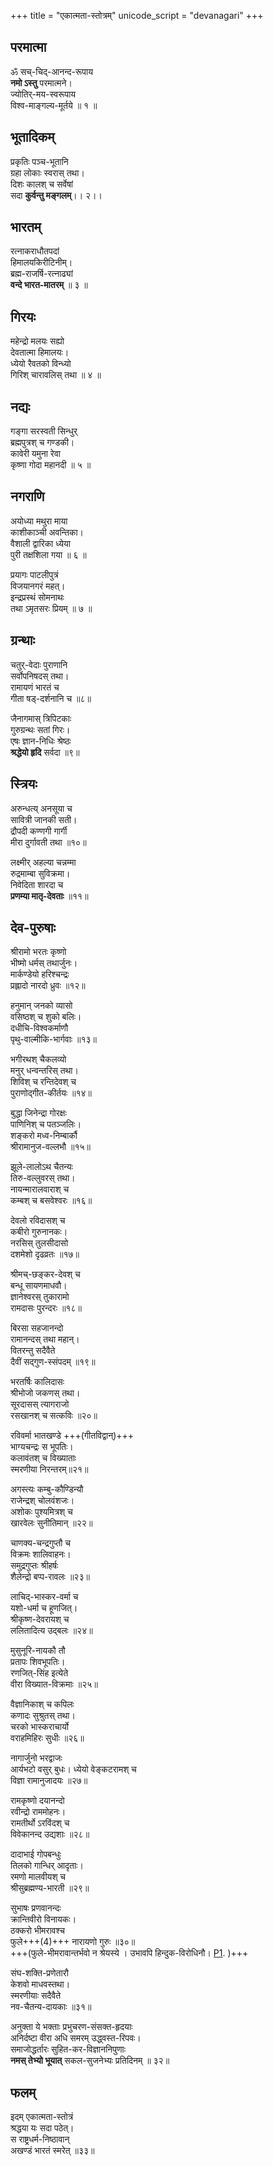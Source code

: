 +++
title = "एकात्मता-स्तोत्रम्"
unicode_script = "devanagari"
+++

## परमात्मा
ॐ सच्-चिद्-आनन्द-रूपाय  
**नमो ऽस्तु** परमात्मने।  
ज्योतिर्-मय-स्वरूपाय  
विश्व-माङ्गल्य-मूर्तये ॥ १ ॥

## भूतादिकम्
प्रकृतिः पञ्च-भूतानि  
ग्रहा लोकाः स्वरास् तथा।  
दिशः कालश् च सर्वेषां  
सदा **कुर्वन्तु मङ्गलम्**।। २।।

## भारतम्
रत्नाकराधौतपदां  
हिमालयकिरीटिनीम्।  
ब्रह्म-राजर्षि-रत्नाढ्यां  
**वन्दे भारत-मातरम्** ॥ ३ ॥

## गिरयः
महेन्द्रो मलयः सह्यो  
देवतात्मा हिमालयः।  
ध्येयो रैवतको विन्ध्यो  
गिरिश् चारावलिस् तथा ॥ ४ ॥

## नद्यः
गङ्गा सरस्वती सिन्धुर्  
ब्रह्मपुत्रश् च गण्डकी।  
कावेरी यमुना रेवा  
कृष्णा गोदा महानदी ॥ ५ ॥

## नगराणि
अयोध्या मथुरा माया  
काशीकाञ्ची अवन्तिका।  
वैशाली द्वारिका ध्येया  
पुरी तक्षशिला गया ॥ ६ ॥

प्रयागः पाटलीपुत्रं  
विजयानगरं महत्।  
इन्द्रप्रस्थं सोमनाथः  
तथा ऽमृतसरः प्रियम् ॥ ७ ॥

## ग्रन्थाः
चतुर्-वेदाः पुराणानि  
सर्वोपनिषदस् तथा।  
रामायणं भारतं च  
गीता षड्-दर्शनानि च ॥८॥

जैनागमास् त्रिपिटकाः  
गुरुग्रन्थः सतां गिरः।  
एषः ज्ञान-निधिः श्रेष्ठः  
**श्रद्धेयो हृदि** सर्वदा ॥९॥

## स्त्रियः
अरुन्धत्य् अनसूया च  
सावित्री जानकी सती।  
द्रौपदी कण्णगी गार्गी  
मीरा दुर्गावती तथा ॥१०॥

लक्ष्मीर् अहल्या चन्नम्मा  
रुद्रमाम्बा सुविक्रमा।  
निवेदिता शारदा च  
**प्रणम्या मातृ-देवताः** ॥११॥

## देव-पुरुषाः
श्रीरामो भरतः कृष्णो  
भीष्मो धर्मस् तथार्जुनः।  
मार्कण्डेयो हरिश्चन्द्रः  
प्रह्लादो नारदो ध्रुवः ॥१२॥

हनुमान्‌ जनको व्यासो  
वसिष्ठश् च शुको बलिः।  
दधीचि-विश्वकर्माणौ  
पृथु-वाल्मीकि-भार्गवाः ॥१३॥

भगीरथश् चैकलव्यो  
मनुर् धन्वन्तरिस् तथा।  
शिविश् च रन्तिदेवश् च  
पुराणोद्गीत-कीर्तयः ॥१४॥

बुद्धा जिनेन्द्रा गोरक्षः  
पाणिनिश् च पतञ्जलिः।  
शङ्करो मध्व-निम्बार्कौ  
श्रीरामानुज-वल्लभौ ॥१५॥

झूले-लालोऽथ चैतन्यः  
तिरु-वल्लुवरस् तथा।  
नायन्मारालवाराश् च  
कम्बश् च बसवेश्वरः ॥१६॥

देवलो रविदासश् च  
कबीरो गुरुनानकः।  
नरसिस् तुलसीदासो  
दशमेशो दृढव्रतः ॥१७॥

श्रीमच्-छङ्कर-देवश् च  
बन्धू सायणमाधवौ।  
ज्ञानेश्वरस् तुकारामो  
रामदासः पुरन्दरः ॥१८॥

बिरसा सहजानन्दो  
रामानन्दस् तथा महान्‌।  
वितरन्तु सदैवैते  
दैवीं सद्गुण-स्संपदम्‌ ॥१९॥

भरतर्षिः कालिदासः  
श्रीभोजो जकणस् तथा।  
सूरदासस् त्यागराजो  
रसखानश् च सत्कविः ॥२०॥

रविवर्मा भातखण्डे +++(गीतविद्वान्)+++  
भाग्यचन्द्रः स भूपतिः।  
कलावंतश् च विख्याताः  
स्मरणीया निरन्तरम्‌॥२१॥

अगस्त्यः कम्बु-कौण्डिन्यौ  
राजेन्द्रश् चोलवंशजः।  
अशोकः पुश्यमित्रश् च  
खारवेलः सुनीतिमान्‌ ॥२२॥

चाणक्य-चन्द्रगुप्तौ च  
विक्रमः शालिवाहनः।  
समुद्रगुप्तः श्रीहर्षः  
शैलेन्द्रो बप्प-रावलः ॥२३॥

लाचिद्-भास्कर-वर्मा च  
यशो-धर्मा च हूणजित्‌।  
श्रीकृष्ण-देवरायश् च  
ललितादित्य उद्बलः ॥२४॥

मुसुनूरि-नायकौ तौ  
प्रतापः शिवभूपतिः।  
रणजित्-सिंह इत्येते  
वीरा विख्यात-विक्रमाः ॥२५॥

वैज्ञानिकाश् च कपिलः  
कणादः सुश्रुतस् तथा।  
चरको भास्कराचार्यो  
वराहमिहिरः सुधीः ॥२६॥

नागार्जुनो भरद्वाजः  
आर्यभटो वसुर् बुधः।
ध्येयो वेङ्कटरामश् च  
विज्ञा रामानुजादयः ॥२७॥

रामकृष्णो दयानन्दो  
रवीन्द्रो राममोहनः।  
रामतीर्थो ऽरविंदश् च  
विवेकानन्द उद्यशाः ॥२८॥

दादाभाई गोपबन्धुः  
तिलको गान्धिर् आदृताः।  
रमणो मालवीयश् च  
श्रीसुब्रह्मण्य-भारती ॥२९॥

सुभाषः प्रणवानन्दः  
क्रान्तिवीरो विनायकः।  
ठक्करो भीमरावश्च  
फुले+++(4)+++ नारायणो गुरुः ॥३०॥  
+++(फुले-भीमरावान्तर्भवो न श्रेयस्ये । उभावपि हिन्दुक-विरोधिनौ। [P1](https://twitter.com/TMahrattas/status/1492840424704118788). )+++

संघ-शक्ति-प्रणेतारौ  
केशवो माधवस्तथा।  
स्मरणीयाः सदैवैते  
नव-चैतन्य-दायकाः ॥३१॥

अनुक्ता ये भक्ताः प्रभुचरण-संसक्त-हृदयाः  
अनिर्दष्टा वीरा अधि समरम् उद्ध्वस्त-रिपवः।  
समाजोद्धर्तारः सुहित-कर-विज्ञाननिपुणाः  
**नमस् तेभ्यो भूयात्** सकल-सुजनेभ्यः प्रतिदिनम्‌ ॥ ३२॥

## फलम्
इदम् एकात्मता-स्तोत्रं  
श्रद्धया यः सदा पठेत्‌।  
स राष्ट्रधर्म-निष्ठावान्  
अखण्डं भारतं स्मरेत्‌ ॥३३॥
